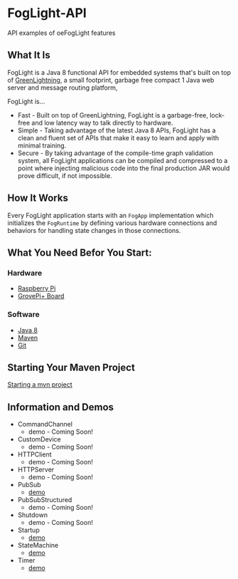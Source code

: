 # FogLight-API
API examples of oeFogLight features
## What It Is ##
FogLight is a Java 8 functional API for embedded systems that's built on top of [GreenLightning](https://github.com/oci-pronghorn/GreenLightning), a small footprint, garbage free compact 1 Java web server and message routing platform, 

FogLight is...
- Fast - Built on top of GreenLightning, FogLight is a garbage-free, lock-free and low latency way to talk directly to hardware.
- Simple - Taking advantage of the latest Java 8 APIs, FogLight has a clean and fluent set of APIs that make it easy to learn and apply with minimal training.
- Secure - By taking advantage of the compile-time graph validation system, all FogLight applications can be compiled and compressed to a point where injecting malicious code into the final production JAR would prove difficult, if not impossible.

## How It Works ##
Every FogLight application starts with an `FogApp` implementation which initializes the `FogRuntime` by defining various hardware connections and behaviors for handling state changes in those connections.  

## What You Need Befor You Start:
### Hardware
- [Raspberry Pi](https://www.raspberrypi.org/)
- [GrovePi+ Board](https://www.dexterindustries.com/shop/grovepi-board/)
### Software
- [Java 8](https://docs.oracle.com/javase/8/docs/technotes/guides/install/install_overview.html)
- [Maven](https://maven.apache.org/install.html)
- [Git](https://git-scm.com/)
## Starting Your Maven Project
[Starting a mvn project](https://github.com/oci-pronghorn/FogLighter/blob/master/README.md)
## Information and Demos 
- CommandChannel
  - demo - Coming Soon!
- CustomDevice
  - demo - Coming Soon!
- HTTPClient
  - demo - Coming Soon!
- HTTPServer
  - demo - Coming Soon!
- PubSub
  - [demo](https://github.com/oci-pronghorn/FogLight-API/blob/master/PubSub/PubSub.md)
- PubSubStructured
  - demo - Coming Soon!
- Shutdown
  - demo - Coming Soon!
- Startup
  - [demo](https://github.com/oci-pronghorn/FogLight-API/blob/master/Startup/Startup.md)
- StateMachine
  - [demo](https://github.com/oci-pronghorn/FogLight-API/blob/master/StateMachine/StateMachine.md)
- Timer
  - [demo](https://github.com/oci-pronghorn/FogLight-API/blob/master/Timer/Timer.md)
